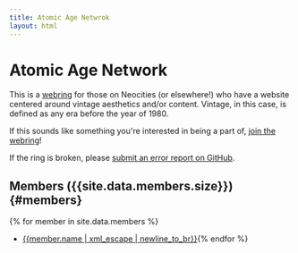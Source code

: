 ```yaml
---
title: Atomic Age Netwrok
layout: html
---
```

# Atomic Age Network
This is a [webring](https://en.wikipedia.org/wiki/Webring) for those on Neocities (or elsewhere!) who have a website centered around vintage aesthetics and/or content. Vintage, in this case, is defined as any era before the year of 1980.

If this sounds like something you're interested in being a part of, [join the webring]({{'join'|relative_url}})!

If the ring is broken, please [submit an error report on GitHub](https://github.com/AstroWildcat/atomic-age-network/issues/new/).

## Members ({{site.data.members.size}}) {#members}
{% for member in site.data.members %}
- <a href="{{member.url | xml_escape}}" markdown=0>{{member.name | xml_escape | newline_to_br}}</a>{% endfor %}
